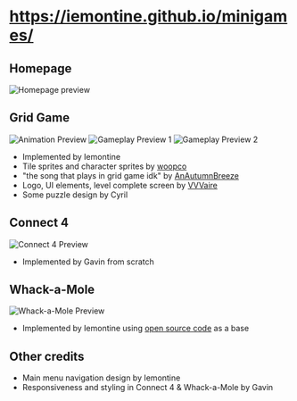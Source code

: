 # https://iemontine.github.io/minigames/
## Homepage
![Homepage preview](https://github.com/Iemontine/minigames/assets/95956143/85a3a6c8-b8bd-4102-973f-57de32cd33aa)

## Grid Game
![Animation Preview](https://github.com/Iemontine/minigames/assets/95956143/bc8cab51-0b64-43a2-8be9-607d28e2ee00)
![Gameplay Preview 1](https://github.com/Iemontine/minigames/assets/95956143/63d34524-cf6c-4603-ac1e-48e203f6aa35)
![Gameplay Preview 2](https://github.com/Iemontine/minigames/assets/95956143/09034916-569c-4b94-b0a8-8ca51d35ee54)
* Implemented by Iemontine
* Tile sprites and character sprites by [woopco](https://www.youtube.com/@sliem2749)
* "the song that plays in grid game idk" by [AnAutumnBreeze](https://www.youtube.com/@anautumnbreeze004)
* Logo, UI elements, level complete screen by [VVVaire](https://www.youtube.com/@VVVaire)
* Some puzzle design by Cyril

## Connect 4
![Connect 4 Preview](https://github.com/Iemontine/minigames/assets/95956143/99ed87ad-e7b5-45d3-9d4d-9d7566d7b645)
* Implemented by Gavin from scratch

## Whack-a-Mole
![Whack-a-Mole Preview](https://github.com/Iemontine/minigames/assets/95956143/877acb59-e906-4e66-beea-69bda2268ce5)
* Implemented by Iemontine using [open source code](https://github.com/0shuvo0/whack-a-mole) as a base

## Other credits
* Main menu navigation design by Iemontine
* Responsiveness and styling in Connect 4 & Whack-a-Mole by Gavin

